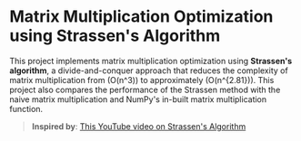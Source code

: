 # Matrix Multiplication Optimization using Strassen's Algorithm

This project implements matrix multiplication optimization using **Strassen's algorithm**, a divide-and-conquer approach that reduces the complexity of matrix multiplication from \(O(n^3)\) to approximately \(O(n^{2.81})\). This project also compares the performance of the Strassen method with the naive matrix multiplication and NumPy's in-built matrix multiplication function.

> **Inspired by**: [This YouTube video on Strassen's Algorithm](https://www.youtube.com/watch?v=sZxjuT1kUd0)

